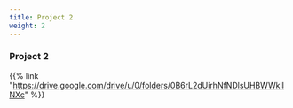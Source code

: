 ```yaml
---
title: Project 2
weight: 2
---
```

### Project 2

{{% link "https://drive.google.com/drive/u/0/folders/0B6rL2dUirhNfNDlsUHBWWklINXc" %}}
